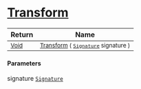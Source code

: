# [Transform](./SimpleRenderingTransformation-100663461.md)



| Return | Name | 
| --- | --- | 
| <sub>[Void](https://docs.microsoft.com/en-us/dotnet/api/System.Void)</sub>| <sub>[Transform](./SimpleRenderingTransformation-100663461.md) ( [`Signature`](./../Signature.md) signature )</sub>| <br>


#### Parameters
 signature  [`Signature`](./../Signature.md)